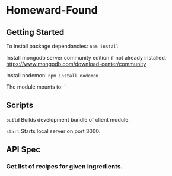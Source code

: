 # Homeward-Found

## Getting Started

To install package dependancies:
  `npm install`

Install mongodb server community edition if not already installed. https://www.mongodb.com/download-center/community

Install nodemon:
  `npm install nodemon`

The module mounts to:
  `<div id='app'></div>

## Scripts

`build`
Builds development bundle of client module.

`start`
Starts local server on port 3000.

## API Spec

### Get list of recipes for given ingredients. 